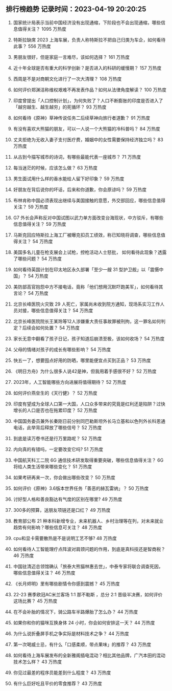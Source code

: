 
## 排行榜趋势 记录时间：2023-04-19 20:20:25
  
  1. 国家统计局表示当前中国经济没有出现通缩，下阶段也不会出现通缩，哪些信息值得关注？ 1095 万热度
    
  2. 特斯拉缺席 2023 上海车展，负责人称特斯拉不把自己归类为车企，如何看待此事？ 556 万热度
    
  3. 男朋友很好，但是家庭一言难尽，该如何选择？ 161 万热度
    
  4. 近十年全球是否有重大的科学创新？是否进入的科研的缓慢期？ 157 万热度
    
  5. 西周是不是对商朝文化进行了一次大清理？ 108 万热度
    
  6. 如何评价郑渊洁称维权艰难不再发表作品？如何从法律角度解读？ 100 万热度
    
  7. 印度曾提出「人口控制计划」，为何失败了？人口不断膨胀的印度是否进入了「越穷越生、越生越穷」的死循环？ 93 万热度
    
  8. 如何看待《原神》草神传说任务二后续草神向旅行者道歉？ 91 万热度
    
  9. 有没有喜欢大熊猫的朋友，可以一人说一个大熊猫的冷科普吗？ 84 万热度
    
  10. 丈夫拒绝为无收入妻子支付医疗费，婚姻中的女性需要保持经济独立吗？ 83 万热度
    
  11. 从古到今描写城市的诗词，有哪些最能代表一座城市？ 71 万热度
    
  12. 每当迷茫的时候，应该怎么做？ 63 万热度
    
  13. 男生面试用什么样的香水能给人留下好印象？ 59 万热度
    
  14. 好朋友在背后说你的坏话，后来和你道歉，你会原谅吗？ 59 万热度
    
  15. 布林肯称中国必须表现出继续与美国接触的意愿，外交部回应，哪些信息值得关注？ 59 万热度
    
  16. G7 外长会声称反对中国试图以武力单方面改变台海现状，中方驳斥，有哪些信息值得关注？ 59 万热度
    
  17. 马斯克回应特斯拉上海工厂被曝克扣员工绩效，称已知晓将调查，哪些信息值得关注？ 54 万热度
    
  18. 美国多名儿童在枪支展会上试枪，控枪活动人士怒批， 如何看待此现象？透露了哪些问题？ 54 万热度
    
  19. 如何看待英国计划在印太地区永久部署「至少一艘 31 型护卫舰」以「震慑中国」？ 54 万热度
    
  20. 美防部高官抱怨中方不接电话，竟称「他们想用沉默吓跑美军」，如何看待其言论？ 54 万热度
    
  21. 北京长峰医院火灾致 29 人死亡，家属尚未收到院方通知，现场系实习工作人员对接，哪些信息值得关注？ 54 万热度
    
  22. 北京长峰医院院长王某玲等12人涉嫌重大责任事故罪被刑拘，这一罪名如何判定？后续会如何处置？ 54 万热度
    
  23. 家长无意中翻看了孩子日记，孩子知道后崩溃至极，该如何收场？ 54 万热度
    
  24. 父母的情绪对孩子的成长有哪些影响？ 54 万热度
    
  25. 快五一了，想要囤点好用的防晒，哪里能便宜点买到正品？ 53 万热度
    
  26. 《明日方舟》为什么很多人说42是神，但我用着手感很不好？ 52 万热度
    
  27. 2023年，人工智能哪些方向进展将值得期待？ 52 万热度
    
  28. 如何评价燕垒生的《天行健》？ 52 万热度
    
  29. 印度有望成为全球人口第一大国，人口众多带来的究竟是红利还是陷阱？过快增长的人口是否也在拖累印度？ 52 万热度
    
  30. 中国国务委员兼外长秦刚日前分别同巴勒斯坦外长马立基和以色列外长科恩通电话，此举背后释放了哪些信号？ 52 万热度
    
  31. 到底是读万卷书还是行万里路呢？ 52 万热度
    
  32. 内向真的有错吗，一定要改变它吗? 51 万热度
    
  33. 中国航天科工二院 6G 通信技术研发取得重要突破，哪些信息值得关注？ 6G 将给人类生活带来哪些变化？ 51 万热度
    
  34. 如果考研再来一次，你会做出哪些改变？ 50 万热度
    
  35. 如何评价《原神》3.6版本世界任务「善恶的赫瓦雷纳」？ 50 万热度
    
  36. 讨好型人格和善良豁达有气度的区别在哪里? 49 万热度
    
  37. 300多的预算，送朋友项链还是口红？ 49 万热度
    
  38. 教育部公布 21 种本科新增专业，未来机器人、乡村治理等在列，对未来就业趋势有何影响？哪些信息可关注？ 48 万热度
    
  39. cpu和显卡需要散热是不是说明工艺不够? 48 万热度
    
  40. 如何看待人工智能理疗点阵波对肩颈问题的作用，到底是真科技还是智商税？ 46 万热度
    
  41. 中国驻清迈总领馆确认「旅泰大熊猫林惠去世」，中泰专家将联合调查死因，哪些信息值得关注？ 46 万热度
    
  42. 《长月烬明》里有哪些剧情令你感到震撼？ 45 万热度
    
  43. 22-23 赛季欧冠AC米兰客场 1:1 那不勒斯 ，总分 2:1 晋级半决赛，如何评价这场比赛？ 45 万热度
    
  44. 在不会补胎的情况下，骑公路车半路爆胎了怎么办？ 44 万热度
    
  45. 如果你和你的猫咪互换身体 24 小时，你会如何安排这一天？ 44 万热度
    
  46. 为什么说折叠屏手机之争实际是材料技术之争？ 44 万热度
    
  47. 第一次喝威士忌，有什么「口感柔顺，带点果味」的推荐？ 43 万热度
    
  48. 如何看待上海车展发布的全新雅阁插电混动？相比其他品牌，广汽本田的混动技术怎么样？ 43 万热度
    
  49. 你见过最差的程序员能差到什么程度？ 43 万热度
    
  50. 有什么巨好吃且平价的零食推荐？ 43 万热度
    